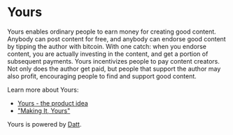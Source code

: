 Yours
=====

Yours enables ordinary people to earn money for creating good content. Anybody
can post content for free, and anybody can endorse good content by tipping the
author with bitcoin. With one catch: when you endorse content, you are actually
investing in the content, and get a portion of subsequent payments. Yours
incentivizes people to pay content creators. Not only does the author get paid,
but people that support the author may also profit, encouraging people to find
and support good content.

Learn more about Yours:
* [Yours - the product idea](http://blog.datt.co/articles/2016-02-26-yours/)
* ["Making It, Yours"](http://blog.datt.co/articles/2016-02-26-making-it-yours/)

Yours is powered by [Datt](https://github.com/dattnetwork/datt).
